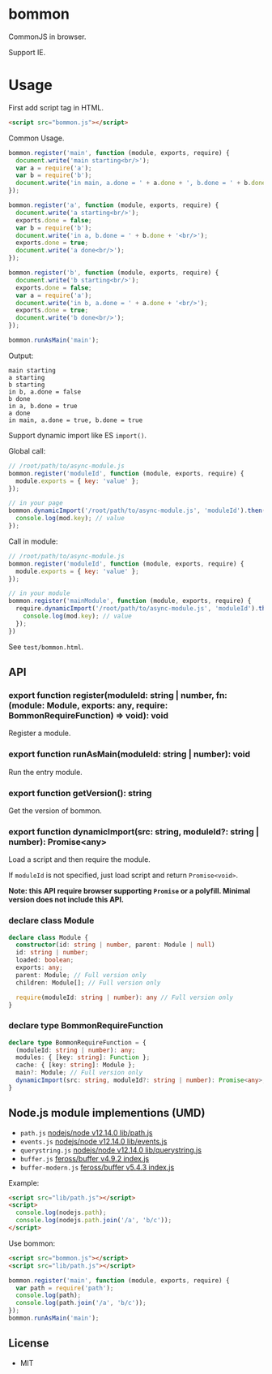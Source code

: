 # bommon

CommonJS in browser.

Support IE.

# Usage

First add script tag in HTML.

``` html
<script src="bommon.js"></script>
```

Common Usage.

``` js
bommon.register('main', function (module, exports, require) {
  document.write('main starting<br/>');
  var a = require('a');
  var b = require('b');
  document.write('in main, a.done = ' + a.done + ', b.done = ' + b.done + '<br/>');
});

bommon.register('a', function (module, exports, require) {
  document.write('a starting<br/>');
  exports.done = false;
  var b = require('b');
  document.write('in a, b.done = ' + b.done + '<br/>');
  exports.done = true;
  document.write('a done<br/>');
});

bommon.register('b', function (module, exports, require) {
  document.write('b starting<br/>');
  exports.done = false;
  var a = require('a');
  document.write('in b, a.done = ' + a.done + '<br/>');
  exports.done = true;
  document.write('b done<br/>');
});

bommon.runAsMain('main');
```

Output:

```
main starting
a starting
b starting
in b, a.done = false
b done
in a, b.done = true
a done
in main, a.done = true, b.done = true
```

Support dynamic import like ES `import()`.

Global call:

``` js
// /root/path/to/async-module.js
bommon.register('moduleId', function (module, exports, require) {
  module.exports = { key: 'value' };
});

// in your page
bommon.dynamicImport('/root/path/to/async-module.js', 'moduleId').then(function (mod) {
  console.log(mod.key); // value
});
```

Call in module:

``` js
// /root/path/to/async-module.js
bommon.register('moduleId', function (module, exports, require) {
  module.exports = { key: 'value' };
});

// in your module
bommon.register('mainModule', function (module, exports, require) {
  require.dynamicImport('/root/path/to/async-module.js', 'moduleId').then(function (mod) {
    console.log(mod.key); // value
  });
})
```

See `test/bommon.html`.

## API

### export function register(moduleId: string | number, fn: (module: Module, exports: any, require: BommonRequireFunction) => void): void

Register a module.

### export function runAsMain(moduleId: string | number): void

Run the entry module.

### export function getVersion(): string

Get the version of bommon.

### export function dynamicImport(src: string, moduleId?: string | number): Promise\<any\>

Load a script and then require the module.

If `moduleId` is not specified, just load script and return `Promise<void>`.

**Note: this API require browser supporting `Promise` or a polyfill. Minimal version does not include this API.**

### declare class Module

``` ts
declare class Module {
  constructor(id: string | number, parent: Module | null)
  id: string | number;
  loaded: boolean;
  exports: any;
  parent: Module; // Full version only
  children: Module[]; // Full version only

  require(moduleId: string | number): any // Full version only
}
```

### declare type BommonRequireFunction

``` ts
declare type BommonRequireFunction = {
  (moduleId: string | number): any;
  modules: { [key: string]: Function };
  cache: { [key: string]: Module };
  main?: Module; // Full version only
  dynamicImport(src: string, moduleId?: string | number): Promise<any>; // Full version only
}
```

## Node.js module implementions (UMD)

* `path.js` [nodejs/node v12.14.0 lib/path.js](https://github.com/nodejs/node/blob/v12.14.0/lib/path.js)
* `events.js` [nodejs/node v12.14.0 lib/events.js](https://github.com/nodejs/node/blob/v12.14.0/lib/events.js)
* `querystring.js` [nodejs/node v12.14.0 lib/querystring.js](https://github.com/nodejs/node/blob/v12.14.0/lib/querystring.js)
* `buffer.js` [feross/buffer v4.9.2 index.js](https://github.com/feross/buffer/blob/v4.9.2/index.js)
* `buffer-modern.js` [feross/buffer v5.4.3 index.js](https://github.com/feross/buffer/blob/v5.4.3/index.js)

Example:

``` html
<script src="lib/path.js"></script>
<script>
  console.log(nodejs.path);
  console.log(nodejs.path.join('/a', 'b/c'));
</script>
```

Use bommon:

``` html
<script src="bommon.js"></script>
<script src="lib/path.js"></script>
```

``` js
bommon.register('main', function (module, exports, require) {
  var path = require('path');
  console.log(path);
  console.log(path.join('/a', 'b/c'));
});
bommon.runAsMain('main');
```

## License

* MIT
